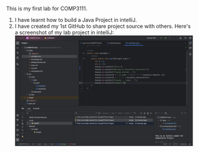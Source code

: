 This is my first lab for COMP3111. 
1. I have learnt how to build a Java Project in intelliJ. 
2. I have created my 1st GitHub to share project source with others.
Here's a screenshot of my lab project in intelliJ:
![lab1_image.png](lab1_image.png)